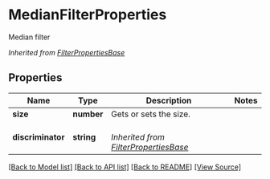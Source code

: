 ﻿# MedianFilterProperties
Median filter

*Inherited from [FilterPropertiesBase](FilterPropertiesBase.md)*
## Properties
Name | Type | Description | Notes
------------ | ------------- | ------------- | -------------
**size** | **number** | Gets or sets the size. | 
**discriminator** | **string** | <br />*Inherited from [FilterPropertiesBase](FilterPropertiesBase.md)* | 

[[Back to Model list]](../README.md#documentation-for-models) [[Back to API list]](../README.md#documentation-for-api-endpoints) [[Back to README]](../README.md) [[View Source]](../src/models/medianFilterProperties.ts)

